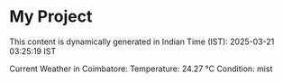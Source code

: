 # My Project

This content is dynamically generated in Indian Time (IST): 2025-03-21 03:25:19 IST


Current Weather in Coimbatore:
Temperature: 24.27 °C
Condition: mist
